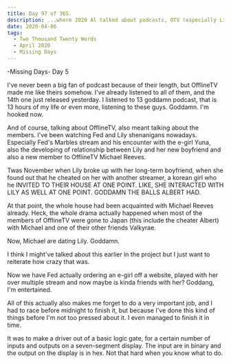 ```yaml
---
title: Day 97 of 365.
description: ...where 2020 Al talked about podcasts, OTV (especially LilyPichu and Michael Reeves), and deadline job about logic gates in the fifth day of his week-long series of Missing Days.
date: 2020-04-06
tags:
  - Two Thousand Twenty Words
  - April 2020
  - Missing Days
---
```


-Missing Days-
Day 5

I've never been a big fan of podcast because of their length, but OfflineTV made me like theirs somehow. I've already listened to all of them, and the 14th one just released yesterday. I listened to 13 goddamn podcast, that is 13 hours of my life or even more, listening to these guys. Goddamn. I'm hooked now.

And of course, talking about OfflineTV, also meant talking about the members. I've been watching Fed and Lily shenanigans nowadays. Especially Fed's Marbles stream and his encounter with the e-girl Yuna, also the developing of relationship between Lily and her new boyfriend and also a new member to OfflineTV Michael Reeves.

Twas November when Lily broke up with her long-term boyfriend, when she found out that he cheated on her with another streamer, a korean girl who he INVITED TO THEIR HOUSE AT ONE POINT. LIKE, SHE INTERACTED WITH LILY AS WELL AT ONE POINT. GODDAMN THE BALLS ALBERT HAD.

At that point, the whole house had been acquainted with Michael Reeves already. Heck, the whole drama actually happened when most of the members of OfflineTV were gone to Japan (this include the cheater Albert) with Michael and one of their other friends Valkyrae.

Now, Michael are dating Lily. Goddamn.

I think I might've talked about this earlier in the project but I just want to reiterate how crazy that was.

Now we have Fed actually ordering an e-girl off a website, played with her over multiple stream and now maybe is kinda friends with her? Goddang, I'm entertained.

All of this actually also makes me forget to do a very important job, and I had to race before midnight to finish it, but because I've done this kind of things before I'm not too pressed about it. I even managed to finish it in time.

It was to make a driver out of a basic logic gate, for a certain number of inputs and outputs on a seven-segment display. The input are in binary and the output on the display is in hex. Not that hard when you know what to do.